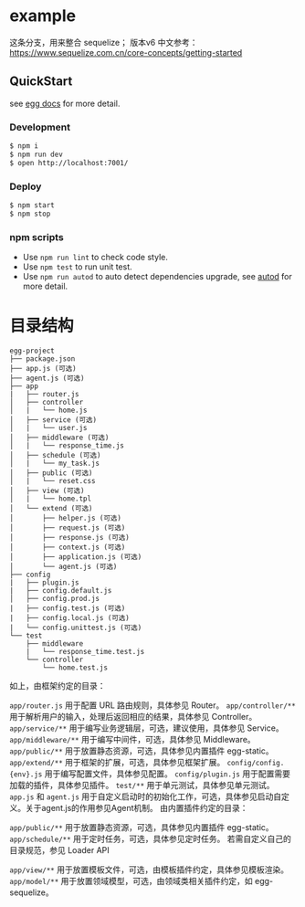 # example

这条分支，用来整合 sequelize； 版本v6
中文参考：https://www.sequelize.com.cn/core-concepts/getting-started

## QuickStart

<!-- add docs here for user -->

see [egg docs][egg] for more detail.

### Development

```bash
$ npm i
$ npm run dev
$ open http://localhost:7001/
```

### Deploy

```bash
$ npm start
$ npm stop
```

### npm scripts

- Use `npm run lint` to check code style.
- Use `npm test` to run unit test.
- Use `npm run autod` to auto detect dependencies upgrade, see [autod](https://www.npmjs.com/package/autod) for more detail.


[egg]: https://eggjs.org

# 目录结构

```
egg-project
├── package.json
├── app.js (可选)
├── agent.js (可选)
├── app
|   ├── router.js
│   ├── controller
│   |   └── home.js
│   ├── service (可选)
│   |   └── user.js
│   ├── middleware (可选)
│   |   └── response_time.js
│   ├── schedule (可选)
│   |   └── my_task.js
│   ├── public (可选)
│   |   └── reset.css
│   ├── view (可选)
│   |   └── home.tpl
│   └── extend (可选)
│       ├── helper.js (可选)
│       ├── request.js (可选)
│       ├── response.js (可选)
│       ├── context.js (可选)
│       ├── application.js (可选)
│       └── agent.js (可选)
├── config
|   ├── plugin.js
|   ├── config.default.js
│   ├── config.prod.js
|   ├── config.test.js (可选)
|   ├── config.local.js (可选)
|   └── config.unittest.js (可选)
└── test
    ├── middleware
    |   └── response_time.test.js
    └── controller
        └── home.test.js

```

如上，由框架约定的目录：

`app/router.js` 用于配置 URL 路由规则，具体参见 Router。
`app/controller/**` 用于解析用户的输入，处理后返回相应的结果，具体参见 Controller。
`app/service/**` 用于编写业务逻辑层，可选，建议使用，具体参见 Service。
`app/middleware/**` 用于编写中间件，可选，具体参见 Middleware。
`app/public/**` 用于放置静态资源，可选，具体参见内置插件 egg-static。
`app/extend/**` 用于框架的扩展，可选，具体参见框架扩展。
`config/config.{env}.js` 用于编写配置文件，具体参见配置。
`config/plugin.js` 用于配置需要加载的插件，具体参见插件。
`test/**` 用于单元测试，具体参见单元测试。
`app.js` 和 `agent.js` 用于自定义启动时的初始化工作，可选，具体参见启动自定义。关于agent.js的作用参见Agent机制。
由内置插件约定的目录：

`app/public/**` 用于放置静态资源，可选，具体参见内置插件 egg-static。
`app/schedule/**` 用于定时任务，可选，具体参见定时任务。
若需自定义自己的目录规范，参见 Loader API

`app/view/**` 用于放置模板文件，可选，由模板插件约定，具体参见模板渲染。
`app/model/**` 用于放置领域模型，可选，由领域类相关插件约定，如 egg-sequelize。